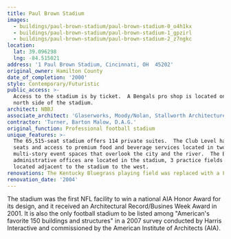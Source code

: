 ```yaml
---
title: Paul Brown Stadium
images:
  - buildings/paul-brown-stadium/paul-brown-stadium-0_o4h1kx
  - buildings/paul-brown-stadium/paul-brown-stadium-1_gpzirl
  - buildings/paul-brown-stadium/paul-brown-stadium-2_z7ngkc
location:
  lat: 39.096298
  lng: -84.515021
address: '1 Paul Brown Stadium, Cincinnati, OH  45202'
original_owner: Hamilton County
date_of_completion: '2000'
style: Contemporary/Futuristic
public_access: >-
  Access to the stadium is by ticket.  A Bengals pro shop is located on the
  north side of the stadium.
architect: NBBJ
associate_architect: 'Glaserworks, Moody/Nolan, Stallworth Architecture'
contractor: 'Turner, Barton Malow, D.A.G.'
original_function: Professional football stadium
unique_features: >-
  The 65,515-seat stadium offers 114 private suites.  The Club Level has 7,600
  seats and access to premium food and beverage services located in two
  multi-story event spaces that overlook the city and the river.  The Bengals
  administrative offices are located in the stadium, 3 practice fields are
  located adjacent to the stadium to the west.
renovations: The Kentucky Bluegrass playing field was replaced with a FieldTurf system.
renovation_date: '2004'
---
```


The stadium was the first NFL facility to win a national AIA Honor Award for its design, and it received an Architectural Record/Busines Week Award in 2001. It is also the only football stadium to be listed among "American's favorite 150 buildings and structures" in a 2007 survey conducted by Harris Interactive and commissioned by the American Institute of Architects (AIA).

